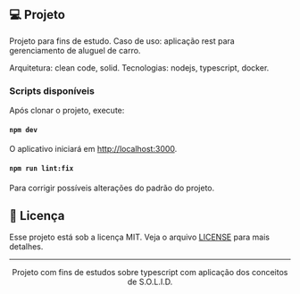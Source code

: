 ## 💻 Projeto

<div>
<p> 
Projeto para fins de estudo.
Caso de uso: aplicação rest para gerenciamento de aluguel de carro.
</p>

<p >
Arquitetura: clean code, solid.
Tecnologias: nodejs, typescript, docker.
</p>

</div>

### Scripts disponíveis

Após clonar o projeto, execute:

#### `npm dev`

O aplicativo iniciará em [http://localhost:3000](http://localhost:3000).

#### `npm run lint:fix`

Para corrigir possíveis alterações do padrão do projeto.


## 📝 Licença

Esse projeto está sob a licença MIT. Veja o arquivo [LICENSE](LICENSE) para mais detalhes.

---

<p align="center">
  Projeto com fins de estudos sobre typescript com aplicação dos conceitos de S.O.L.I.D.
</p>




